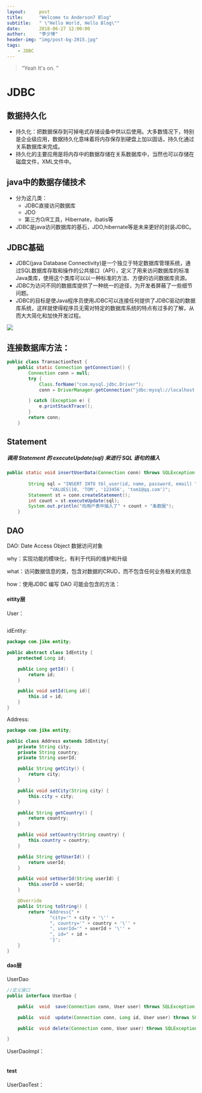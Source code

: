 ```yaml
---
layout:     post
title:      "Welcome to Anderson7 Blog"
subtitle:   " \"Hello World, Hello Blog\""
date:       2018-06-27 12:00:00
author:     "李少博"
header-img: "img/post-bg-2015.jpg"
tags:
    - JDBC
---
```

> “Yeah It's on. ”
> 
# JDBC

## 数据持久化

- 持久化：把数据保存到可掉电式存储设备中供以后使用。大多数情况下，特别是企业级应用，数据持久化意味着将内存保存到硬盘上加以固话，持久化通过关系数据库来完成。
- 持久化的主要应用是将内存中的数据存储在关系数据库中，当然也可以存储在磁盘文件，XML文件中。

## java中的数据存储技术

- 分为这几类：
  - JDBC直接访问数据库
  - JDO
  - 第三方O/R工具，Hibernate，ibatis等
- JDBC是java访问数据库的基石，JDO,hibernate等是未来更好的封装JDBC。

## JDBC基础

- JDBC(java Database Connectivity)是一个独立于特定数据库管理系统，通过SQL数据库存取和操作的公共接口（API），定义了用来访问数据库的标准Java类库，使用这个类库可以以一种标准的方法、方便的访问数据库资源。
- JDBC为访问不同的数据库提供了一种统一的途径，为开发者屏蔽了一些细节问题。
- JDBC的目标是使Java程序员使用JDBC可以连接任何提供了JDBC驱动的数据库系统，这样就使得程序员无需对特定的数据库系统的特点有过多的了解，从而大大简化和加快开发过程。

![](C:\Users\29084\Desktop\Andersen博客\JDBC.png)

## 连接数据库方法：

```java
public class TransactionTest {
    public static Connection getConnection() {
        Connection conn = null;
        try {
            Class.forName("com.mysql.jdbc.Driver");
            conn = DriverManager.getConnection("jdbc:mysql://localhost:3306/jsp_db", "root", "123000");

        } catch (Exception e) {
            e.printStackTrace();
        }
        return conn;
    }  
```

## Statement 

##### 调用 Statement 的 executeUpdate(sql) 来进行 SQL 语句的插入

```java
public static void insertUserData(Connection conn) throws SQLException {
    
        String sql = "INSERT INTO tbl_user(id, name, password, email) " +
                "VALUES(10, 'TOM', '123456', 'tom1@qq.com')";
        Statement st = conn.createStatement();
        int count = st.executeUpdate(sql);
        System.out.println("向用户表中插入了" + count + "条数据");
    }
```

## DAO

DAO: Date Access Object 数据访问对象

why：实现功能的模块化，有利于代码的维护和升级

what：访问数据信息的类，包含对数据的CRUD，而不包含任何业务相关的信息

how：使用JDBC 编写 DAO 可能会包含的方法：



#### eitity层

User：

```java

```

idEntity:

```java
package com.jike.entity;

public abstract class IdEntity {
    protected Long id;

    public Long getId() {
        return id;
    }

    public void setId(Long id){
        this.id = id;
    }
}

```

Address:

```java
package com.jike.entity;

public class Address extends IdEntity{
    private String city;
    private String country;
    private String userId;

    public String getCity() {
        return city;
    }

    public void setCity(String city) {
        this.city = city;
    }

    public String getCountry() {
        return country;
    }

    public void setCountry(String country) {
        this.country = country;
    }

    public String getUserId() {
        return userId;
    }

    public void setUserId(String userId) {
        this.userId = userId;
    }

    @Override
    public String toString() {
        return "Address{" +
                "city='" + city + '\'' +
                ", country='" + country + '\'' +
                ", userId='" + userId + '\'' +
                ", id=" + id +
                '}';
    }
}

```

#### dao层

UserDao

```java
//定义接口
public interface UserDao {

    public  void  save(Connection conn, User user) throws SQLException;

    public  void  update(Connection conn, Long id, User user) throws SQLException;

    public  void delete(Connection conn, User user) throws SQLException;

}
```

UserDaoImpl：

```java

```

#### test

UserDaoTest：

```java

```


